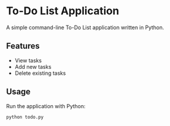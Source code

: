 # To-Do List Application

A simple command-line To-Do List application written in Python.

## Features

- View tasks
- Add new tasks
- Delete existing tasks

## Usage

Run the application with Python:
```bash
python todo.py
